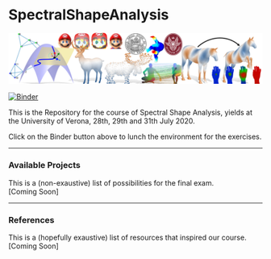 # SpectralShapeAnalysis

![alt text](teaser4.png)

[![Binder](https://mybinder.org/badge_logo.svg)](https://mybinder.org/v2/gh/riccardomarin/SpectralShapeAnalysis/master)

This is the Repository for the course of Spectral Shape Analysis, yields at the University of Verona, 28th, 29th and 31th July 2020.

Click on the Binder button above to lunch the environment for the exercises.

---

### Available Projects
This is a (non-exaustive) list of possibilities for the final exam. \
[Coming Soon]

---

### References
This is a (hopefully exaustive) list of resources that inspired our course.\
[Coming Soon]
